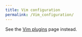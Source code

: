```yaml
---
title: Vim configuration
permalink: /Vim_configuration/
---
```


See the [Vim plugins](/Vim_plugins "wikilink") page instead.